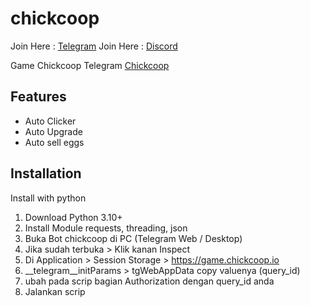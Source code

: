 # chickcoop

Join Here : [Telegram](https://t.me/apsstudiotech)
Join Here : [Discord](https://discord.gg/N9caefVJ7F)

Game Chickcoop Telegram [Chickcoop](https://t.me/chickcoopofficial_bot/chickcoop?startapp=ref_1330939241)

## Features
- Auto Clicker
- Auto Upgrade
- Auto sell eggs

## Installation
Install with python
1. Download Python 3.10+
2. Install Module requests, threading, json
3. Buka Bot chickcoop di PC (Telegram Web / Desktop)
4. Jika sudah terbuka > Klik kanan Inspect
5. Di Application > Session Storage > https://game.chickcoop.io
6. __telegram__initParams > tgWebAppData copy valuenya (query_id)
7. ubah pada scrip bagian Authorization dengan query_id anda
8. Jalankan scrip
